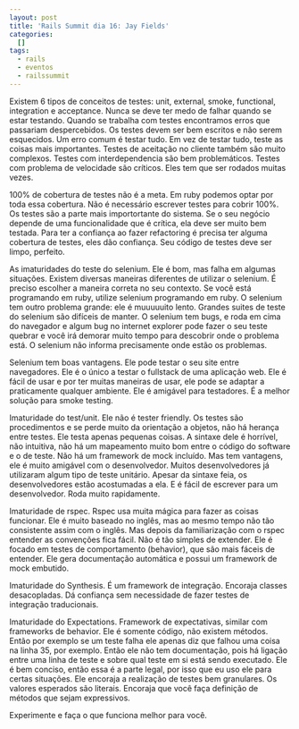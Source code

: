 ```yaml
--- 
layout: post
title: 'Rails Summit dia 16: Jay Fields'
categories: 
  []
tags:
  - rails
  - eventos
  - railssummit
---
```



Existem 6 tipos de conceitos de testes: unit, external, smoke, functional, integration e acceptance. Nunca se deve ter medo de falhar quando se estar testando. Quando se trabalha com testes encontramos erros que passariam despercebidos. Os testes devem ser bem escritos e não serem esquecidos. Um erro comum é testar tudo. Em vez de testar tudo, teste as coisas mais importantes. Testes de aceitação no cliente também são muito complexos. Testes com interdependencia são bem problemáticos. Testes com problema de velocidade são críticos. Eles tem que ser rodados muitas vezes.

100% de cobertura de testes não é a meta. Em ruby podemos optar por toda essa cobertura. Não é necessário escrever testes para cobrir 100%. Os testes são a parte mais importortante do sistema. Se o seu negócio depende de uma funcionalidade que é crítica, ela deve ser muito bem testada. Para ter a confiança ao fazer refactoring é precisa ter alguma cobertura de testes, eles dão confiança. Seu código de testes deve ser limpo, perfeito.

As imaturidades do teste do selenium. Ele é bom, mas falha em algumas situações. Existem diversas maneiras diferentes de utilizar o selenium. É preciso escolher a maneira correta no seu contexto. Se você está programando em ruby, utilize selenium programando em ruby. O selenium tem outro problema grande: ele é muuuuuito lento. Grandes suites de teste do selenium são difíceis de manter. O selenium tem bugs, e roda em cima do navegador e algum bug no internet explorer pode fazer o seu teste quebrar e você irá demorar muito tempo para descobrir onde o problema está. O selenium não informa precisamente onde estão os problemas. 

Selenium tem boas vantagens. Ele pode testar o seu site entre navegadores. Ele é o único a testar o fullstack de uma aplicação web. Ele é fácil de usar e por ter muitas maneiras de usar, ele pode se adaptar a praticamente qualquer ambiente. Ele é amigável para testadores. É a melhor solução para smoke testing.

Imaturidade do test/unit. Ele não é tester friendly. Os testes são procedimentos e se perde muito da orientação a objetos, não há herança entre testes. Ele testa apenas pequenas coisas. A sintaxe dele é horrível, não intuitiva, não há um mapeamento muito bom entre o código do software e o de teste. Não há um framework de mock incluído. Mas tem vantagens, ele é muito amigável com o desenvolvedor. Muitos desenvolvedores já utilizaram algum tipo de teste unitário. Apesar da sintaxe feia, os desenvolvedores estão acostumadas a ela. E é fácil de escrever para um desenvolvedor. Roda muito rapidamente.

Imaturidade de rspec. Rspec usa muita mágica para fazer as coisas funcionar. Ele é muito baseado no inglês, mas ao mesmo tempo não tão consistente assim com o inglês. Mas depois da familiarização com o rspec entender as convenções fica fácil. Não é tão simples de extender. Ele é focado em testes de comportamento (behavior), que são mais fáceis de entender. Ele gera documentação automática e possui um framework de mock embutido.

Imaturidade do Synthesis. É um framework de integração. Encoraja classes desacopladas. Dá confiança sem necessidade de fazer testes de integração traducionais. 

Imaturidade do Expectations. Framework de expectativas, similar com frameworks de behavior. Ele é somente código, não existem métodos. Então por exemplo se um teste falha ele apenas diz que falhou uma coisa na linha 35, por exemplo. Então ele não tem documentação, pois há ligação entre uma linha de teste e sobre qual teste em si está sendo executado. Ele é bem conciso, então essa é a parte legal, por isso que eu uso ele para certas situações. Ele encoraja a realização de testes bem granulares. Os valores esperados são literais. Encoraja que você faça definição de métodos que sejam expressivos.

Experimente e faça o que funciona melhor para você.

